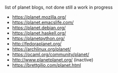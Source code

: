 list of planet blogs, not done still a work in progress

- https://planet.mozilla.org/
- https://planet.emacslife.com/
- https://planet.debian.org/
- https://planet.haskell.org/
- https://planetpython.org/
- http://fedoraplanet.org/
- https://archlinux.org/planet/
- https://ocaml.org/community/planet/
- http://www.planetplanet.org/ (inactive)
- https://brettgilio.com/planet.html

